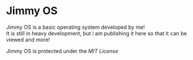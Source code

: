 # Jimmy OS
Jimmy OS is a basic operating system developed by me!  
It is still in heavy development, but i am publishing it here so that it can be viewed and more!

Jimmy OS is protected under the *MIT License*